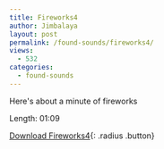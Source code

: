 ```yaml
---
title: Fireworks4
author: Jimbalaya
layout: post
permalink: /found-sounds/fireworks4/
views:
  - 532
categories:
  - found-sounds
---
```


Here's about a minute of fireworks

Length: 01:09

<p><audio src='/audio/foundsounds/Fireworks4.aiff' preload='auto' /></p>

[Download Fireworks4][2]{: .radius .button}

 [2]: /audio/foundsounds/Fireworks4.aiff
